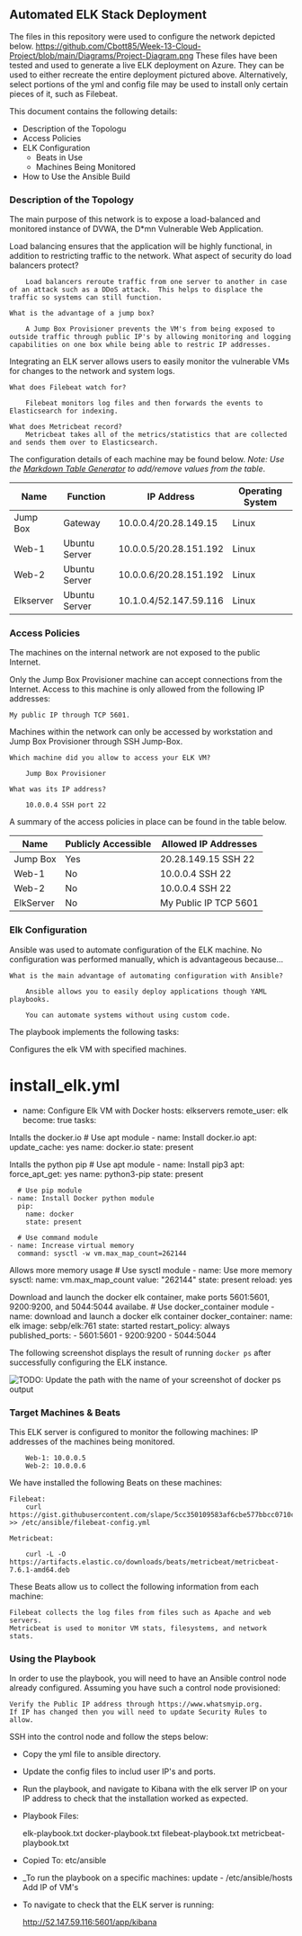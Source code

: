 ## Automated ELK Stack Deployment

The files in this repository were used to configure the network depicted below.
https://github.com/Cbott85/Week-13-Cloud-Project/blob/main/Diagrams/Project-Diagram.png
These files have been tested and used to generate a live ELK deployment on Azure. They can be used to either recreate the entire deployment pictured above. Alternatively, select portions of the yml and config file may be used to install only certain pieces of it, such as Filebeat.


This document contains the following details:
- Description of the Topologu
- Access Policies
- ELK Configuration
  - Beats in Use
  - Machines Being Monitored
- How to Use the Ansible Build


### Description of the Topology

The main purpose of this network is to expose a load-balanced and monitored instance of DVWA, the D*mn Vulnerable Web Application.

Load balancing ensures that the application will be highly functional, in addition to restricting traffic to the network.
	What aspect of security do load balancers protect? 

		Load balancers reroute traffic from one server to another in case of an attack such as a DDoS attack.  This helps to displace the traffic so systems can still function.

	What is the advantage of a jump box?

		A Jump Box Provisioner prevents the VM's from being exposed to outside traffic through public IP's by allowing monitoring and logging capabilities on one box while being able to restric IP addresses.

Integrating an ELK server allows users to easily monitor the vulnerable VMs for changes to the network and system logs.

	What does Filebeat watch for?

		Filebeat monitors log files and then forwards the events to Elasticsearch for indexing.

	What does Metricbeat record?
		Metricbeat takes all of the metrics/statistics that are collected and sends them over to Elasticsearch.

The configuration details of each machine may be found below.
_Note: Use the [Markdown Table Generator](http://www.tablesgenerator.com/markdown_tables) to add/remove values from the table_.

| Name     | Function      | IP Address             | Operating System |
|----------|---------------|------------------------|------------------|
| Jump Box | Gateway       | 10.0.0.4/20.28.149.15  | Linux            |
| Web-1    | Ubuntu Server | 10.0.0.5/20.28.151.192 | Linux            |
| Web-2    | Ubuntu Server | 10.0.0.6/20.28.151.192 | Linux            |
| Elkserver| Ubuntu Server | 10.1.0.4/52.147.59.116 | Linux            |

### Access Policies

The machines on the internal network are not exposed to the public Internet. 

Only the Jump Box Provisioner machine can accept connections from the Internet. Access to this machine is only allowed from the following IP addresses:

	My public IP through TCP 5601.
		
Machines within the network can only be accessed by workstation and Jump Box Provisioner through SSH Jump-Box.

	Which machine did you allow to access your ELK VM?

		Jump Box Provisioner 

	What was its IP address?
		
		10.0.0.4 SSH port 22

A summary of the access policies in place can be found in the table below.


| Name      | Publicly Accessible | Allowed IP Addresses |
|-----------|---------------------|----------------------|
| Jump Box  | Yes                 | 20.28.149.15 SSH 22  |
| Web-1     | No                  | 10.0.0.4 SSH 22      |
| Web-2     | No                  | 10.0.0.4 SSH 22      |
| ElkServer | No                  | My Public IP TCP 5601|

### Elk Configuration

Ansible was used to automate configuration of the ELK machine. No configuration was performed manually, which is advantageous because...

	What is the main advantage of automating configuration with Ansible?

		Ansible allows you to easily deploy applications though YAML playbooks.

		You can automate systems without using custom code.

The playbook implements the following tasks:

Configures the elk VM with specified machines.
# install_elk.yml
- name: Configure Elk VM with Docker
  hosts: elkservers
  remote_user: elk
  become: true
  tasks:

Intalls the docker.io
    # Use apt module
    - name: Install docker.io
      apt:
        update_cache: yes
        name: docker.io
        state: present

Intalls the python pip
      # Use apt module
    - name: Install pip3
      apt:
        force_apt_get: yes
        name: python3-pip
        state: present

      # Use pip module
    - name: Install Docker python module
      pip:
        name: docker
        state: present

      # Use command module
    - name: Increase virtual memory
      command: sysctl -w vm.max_map_count=262144

Allows more memory usage
      # Use sysctl module
    - name: Use more memory
      sysctl:
        name: vm.max_map_count
        value: "262144"
        state: present
        reload: yes

Download and launch the docker elk container, make ports 5601:5601, 9200:9200, and 5044:5044 availabe.
      # Use docker_container module
    - name: download and launch a docker elk container
      docker_container:
        name: elk
        image: sebp/elk:761
        state: started
        restart_policy: always
        published_ports:
          - 5601:5601
          - 9200:9200
          - 5044:5044

The following screenshot displays the result of running `docker ps` after successfully configuring the ELK instance.

![TODO: Update the path with the name of your screenshot of docker ps output](Images/docker_ps_output.png)

### Target Machines & Beats
This ELK server is configured to monitor the following machines:
	IP addresses of the machines being monitored.
		
		Web-1: 10.0.0.5
		Web-2: 10.0.0.6

We have installed the following Beats on these machines:

	Filebeat:
		curl https://gist.githubusercontent.com/slape/5cc350109583af6cbe577bbcc0710c93/raw/eca603b72586fbe148c11f9c87bf96a63cb25760/Filebeat >> /etc/ansible/filebeat-config.yml

	Metricbeat:
		
		curl -L -O https://artifacts.elastic.co/downloads/beats/metricbeat/metricbeat-7.6.1-amd64.deb

These Beats allow us to collect the following information from each machine:

	Filebeat collects the log files from files such as Apache and web servers.
	Metricbeat is used to monitor VM stats, filesystems, and network stats.

### Using the Playbook
In order to use the playbook, you will need to have an Ansible control node already configured. Assuming you have such a control node provisioned: 

	Verify the Public IP address through https://www.whatsmyip.org.
	If IP has changed then you will need to update Security Rules to allow.

SSH into the control node and follow the steps below:

- Copy the yml file to ansible directory.
- Update the config files to includ user IP's and ports.
- Run the playbook, and navigate to Kibana with the elk server IP on your IP address to check that the installation worked as expected.

- Playbook Files:

	elk-playbook.txt
	docker-playbook.txt
	filebeat-playbook.txt
	metricbeat-playbook.txt
- Copied To:
	etc/ansible

- _To run the playbook on a specific machines:
	update - /etc/ansible/hosts
	Add IP of VM's

- To navigate to check that the ELK server is running:

	http://52.147.59.116:5601/app/kibana


